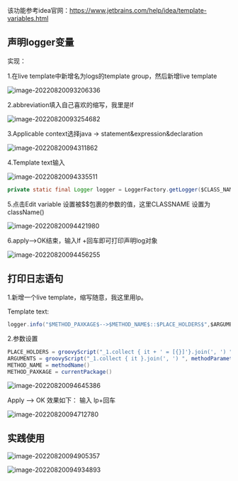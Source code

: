 该功能参考idea官网：https://www.jetbrains.com/help/idea/template-variables.html

## 声明logger变量

实现：

1.在live template中新增名为logs的template group，然后新增live template

![image-20220820093206336](https://pic.imgdb.cn/item/630039bb16f2c2beb1919689.png)

2.abbreviation填入自己喜欢的缩写，我里是lf

![image-20220820093254682](https://pic.imgdb.cn/item/630039e416f2c2beb191a8b7.png)

3.Applicable context选择java -> statement&expression&declaration

![image-20220820094311862](https://pic.imgdb.cn/item/63003c4e16f2c2beb192960d.png)

4.Template text输入

![image-20220820094335511](https://pic.imgdb.cn/item/63003c6516f2c2beb1929f88.png)

```java
private static final Logger logger = LoggerFactory.getLogger($CLASS_NAME$.class);
```

5.点击Edit variable 设置被$$包裹的参数的值，这里CLASSNAME 设置为 className()

![image-20220820094421980](https://pic.imgdb.cn/item/63003c9416f2c2beb192b0eb.png)

6.apply–>OK结束，输入lf +回车即可打印声明log对象

![image-20220820094456255](https://pic.imgdb.cn/item/63003cb616f2c2beb192bfce.png)

## 打印日志语句

1.新增一个live template，缩写随意，我这里用lp。

Template text:

```java
logger.info("$METHOD_PAXKAGE$-->$METHOD_NAME$::$PLACE_HOLDERS$",$ARGUMENTS$);
```

2.参数设置

```java
PLACE_HOLDERS = groovyScript("_1.collect { it + ' = [{}]'}.join(', ') ", methodParameters())
ARGUMENTS = groovyScript("_1.collect { it }.join(', ') ", methodParameters())
METHOD_NAME = methodName()
METHOD_PAXKAGE = currentPackage()
```

![image-20220820094645386](https://pic.imgdb.cn/item/63003d2316f2c2beb192eace.png)

Apply --> OK 效果如下：
输入 lp+回车

![image-20220820094712780](https://pic.imgdb.cn/item/63003d3e16f2c2beb192f3b4.png)

## 实践使用

![image-20220820094905357](https://pic.imgdb.cn/item/63003daf16f2c2beb19323aa.png)

![image-20220820094934893](https://pic.imgdb.cn/item/63003dcd16f2c2beb1932f74.png)

